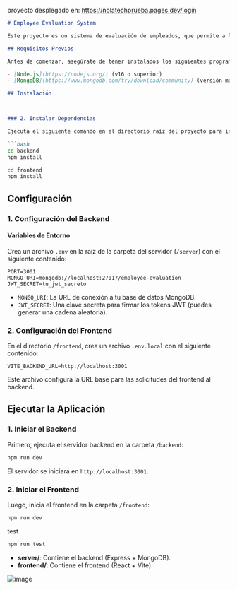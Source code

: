 proyecto desplegado en: https://nolatechprueba.pages.dev/login

```markdown
# Employee Evaluation System

Este proyecto es un sistema de evaluación de empleados, que permite a los administradores y evaluadores gestionar las evaluaciones de los empleados, ver detalles y generar informes.

## Requisitos Previos

Antes de comenzar, asegúrate de tener instalados los siguientes programas en tu sistema:

- [Node.js](https://nodejs.org/) (v16 o superior)
- [MongoDB](https://www.mongodb.com/try/download/community) (versión más reciente)

## Instalación



### 2. Instalar Dependencias

Ejecuta el siguiente comando en el directorio raíz del proyecto para instalar todas las dependencias necesarias para el frontend y backend:

```bash
cd backend
npm install
```

```bash
cd frontend
npm install
```


## Configuración

### 1. Configuración del Backend

#### Variables de Entorno

Crea un archivo `.env` en la raíz de la carpeta del servidor (`/server`) con el siguiente contenido:

```env
PORT=3001
MONGO_URI=mongodb://localhost:27017/employee-evaluation
JWT_SECRET=tu_jwt_secreto
```

- `MONGO_URI`: La URL de conexión a tu base de datos MongoDB.
- `JWT_SECRET`: Una clave secreta para firmar los tokens JWT (puedes generar una cadena aleatoria).

### 2. Configuración del Frontend

En el directorio `/frontend`, crea un archivo `.env.local` con el siguiente contenido:

```env
VITE_BACKEND_URL=http://localhost:3001
```

Este archivo configura la URL base para las solicitudes del frontend al backend.

## Ejecutar la Aplicación

### 1. Iniciar el Backend

Primero, ejecuta el servidor backend en la carpeta `/backend`:

```bash
npm run dev
```

El servidor se iniciará en `http://localhost:3001`.

### 2. Iniciar el Frontend

Luego, inicia el frontend en la carpeta `/frontend`:

```bash
npm run dev
```
test 
```bash
npm run test
```


- **server/**: Contiene el backend (Express + MongoDB).
- **frontend/**: Contiene el frontend (React + Vite).

![image](https://github.com/user-attachments/assets/a996a336-f264-4071-8250-961607cd303b)

